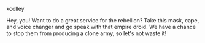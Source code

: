 kcolley

Hey, you! Want to do a great service for the rebellion? Take this mask, cape, and voice changer and go speak with that empire droid. We have a chance to stop them from producing a clone army, so let's not waste it!
